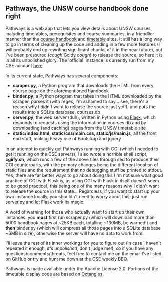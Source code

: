 Pathways, the UNSW course handbook done right
---------------------------------------------

Pathways is a web app that lets you view details about UNSW courses, including timetables, prerequisites and course summaries, in a friendlier manner than the [course handbook](http://www.handbook.unsw.edu.au) and [timetable](http://www.timetable.unsw.edu.au) sites. It still has a long way to go in terms of cleaning up the code and adding in a few more features (I will probably end up rewriting significant chunks of it in the near future), but I've been pressured (_cough_ Goldy _cough_) to release the source, so here it is in all its unpolished glory. The 'official' instance is currently run from my CSE account [here](http://cgi.cse.unsw.edu.au/~gric057/pathways/).

In its current state, Pathways has several components:

* **scraper.py**, a Python program that downloads the HTML from every course page on the aforementioned handbook
* **binder.py**, a Python program that takes in the HTML downloaded by the scraper, parses it (with regex, I'm ashamed to say... see, there's a reason why I didn't want to release the source just yet!), and puts the results into a SQLite database, courses.db
* **server.py**, the web server (duh), written in Python using [Flask](http://flask.pocoo.org/), which responds to requests using the information in courses.db and by downloading (and caching) pages from the UNSW timetable site
* **static/index.html, static/css/main.css, static/js/main.js**, all the front end stuff, making heavy use of Bootstrap and jquery

In an attempt to quickly get Pathways running with CGI (which I needed to get it running on the CSE servers), I also wrote a horrible shell script, **cgiify.sh**, which runs a few of the above files through sed to produce their CGI counterparts, with the primary changes being the different location of static files and the requirement that no debugging stuff be printed to stdout. Yes, there are far better ways to go about doing this (I'm not sure what good practice of CGI with Flask is, as using CGI with Flask in itself doesn't seem to be good practice), this being one of the many reasons why I didn't want to release the source in this state... Regardless, if you want to start up your own instance locally, you shouldn't need to worry about this; just run server.py and let Flask work its magic.

A word of warning for those who actually want to start up their own instances: you **must** first run scraper.py (which will download more than 5000 handbook pages at ~25KB each, totalling ~130MB, be warned!) and **then** binder.py (which will compress all those pages into a SQLite database ~6MB in size), otherwise the server will have no data to work from!

I'll leave the rest of its inner workings for you to figure out (in case I haven't repeated it enough, _it's unpolished_, don't judge me!), so if you have any questions/comments/threats, feel free to contact me on the email I've listed on GitHub or try and hunt me down at the CSE weekly BBQ.

Pathways is made available under the Apache License 2.0. Portions of the timetable display code are based on [Octangles](https://github.com/oliver-c/octangles).